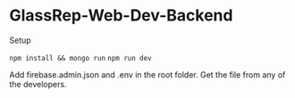 # GlassRep-Web-Dev-Backend

Setup

`npm install && mongo run`
`npm run dev`

Add firebase.admin.json and .env in the root folder. Get the file from any of the developers.

